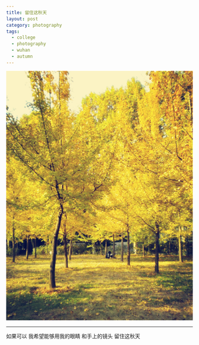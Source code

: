 ```yaml
---
title: 留住这秋天
layout: post
category: photography
tags:
  - college
  - photography
  - wuhan
  - autumn
---
```


![Autumn](/media/image/2010/autumn.jpg)

---

如果可以
我希望能够用我的眼睛
和手上的镜头
留住这秋天
